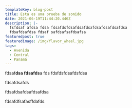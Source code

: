 ```yaml
---
templateKey: blog-post
title: Esta es una prueba de sonido
date: 2021-06-19T11:44:20.446Z
description: |-
  fsfdsaf afdsa fdsa fdsafdsfdsafdsafdsafdsafdsafdsafdsa 
  fdsafdsafdsa fdsaf safdsafsafdsafsa
featuredpost: true
featuredimage: /img/flavor_wheel.jpg
tags:
  - Avenida
  - Central
  - Panamá
---
```

fdsaf**dsa fdsafds**a fds fdsfdsfdsafdsfdsa

fdsafdsafds

fdsafdsafdsafdsafdsa

fdsafdfsafasffdafds